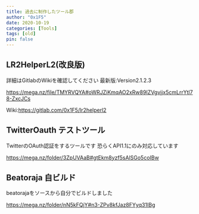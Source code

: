 ```yaml
---
title: 過去に制作したツール郡
author: "0x1F5"
date: 2020-10-19
categories: [Tools]
tags: [old]
pin: false
---
```


## LR2HelperL2(改良版)

詳細はGitlabのWikiを確認してください 最新版:Version2.1.2.3

<https://mega.nz/file/TMYRVQYA#oWRJZiKmqAO2xRw89IZVgvjjx5cmLrrYtl78-ZxcJCs>

Wiki:<https://gitlab.com/0x1F5/lr2helperl2>

## TwitterOauth テストツール

TwitterのOAuth認証をするツールです 恐らくAPI1.1にのみ対応しています

<https://mega.nz/folder/3ZpUVAaB#gtEkm8yzf5sAlSGo5coIBw>

## Beatoraja 自ビルド

beatorajaをソースから自分でビルドしました

<https://mega.nz/folder/nN5kFQjY#n3-ZPv8kfJaz8FYyq31IBg>
